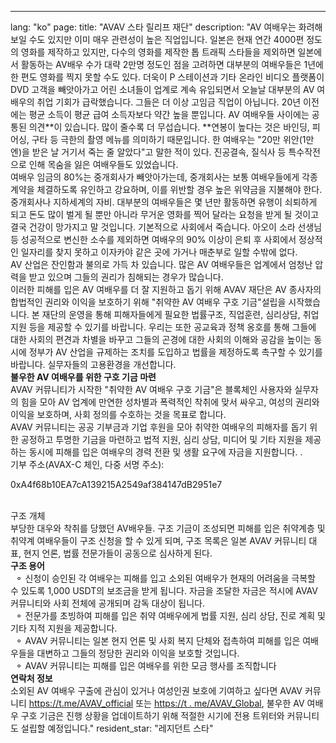 ---
lang: "ko"
page:
  title: "AVAV 스타 릴리프 재단"
  description: "AV 여배우는 화려해 보일 수도 있지만 이미 매우 관련성이 높은 직업입니다. 일본은 현재 연간 4000편 정도의 영화를 제작하고 있지만, 다수의 영화를 제작한 톱 트래픽 스타들을 제외하면 일본에서 활동하는 AV배우 수가 대략 2만명 정도인 점을 고려하면 대부분의 여배우들은 1년에 한 편도 영화를 찍지 못할 수도 있다. 더욱이 P 스테이션과 기타 온라인 비디오 플랫폼이 DVD 고객을 빼앗아가고 어린 소녀들이 업계로 계속 유입되면서 오늘날 대부분의 AV 여배우의 취업 기회가 급락했습니다. 그들은 더 이상 고임금 직업이 아닙니다. 20년 이전에는 평균 소득이 평균 급여 소득자보다 약간 높을 뿐입니다.
AV 여배우들 사이에는 공통된 의견**이 있습니다. 많이 줄수록 더 무섭습니다. **연봉이 높다는 것은 바인딩, 피어싱, 구타 등 극한의 촬영 메뉴를 의미하기 때문입니다. 한 여배우는 &quot;20만 위안(1만 엔)을 받은 날 거기서 죽는 줄 알았다&quot;고 말한 적이 있다. 진공결속, 질식사 등 특수작전으로 인해 목숨을 잃은 여배우들도 있었습니다.<br>
여배우 임금의 80%는 중개회사가 빼앗아가는데, 중개회사는 보통 여배우들에게 각종 계약을 체결하도록 유인하고 강요하며, 이를 위반할 경우 높은 위약금을 지불해야 한다. 중개회사나 지하세계의 자비.
대부분의 여배우들은 몇 년만 활동하면 유행이 쇠퇴하게 되고 돈도 많이 벌게 될 뿐만 아니라 무거운 영화를 찍어 달라는 요청을 받게 될 것이고 결국 건강이 망가지고 말 것입니다. 기본적으로 사회에서 죽습니다. 아오이 소라 선생님 등 성공적으로 변신한 소수를 제외하면 여배우의 90% 이상이 은퇴 후 사회에서 정상적인 일자리를 찾지 못하고 이자카야 같은 곳에 가거나 매춘부로 일할 수밖에 없다. <br>
AV 산업은 잔인함과 불의로 가득 차 있습니다. 많은 AV 여배우들은 업계에서 엄청난 압력을 받고 있으며 그들의 권리가 침해되는 경우가 많습니다. <br>
이러한 피해를 입은 AV 여배우를 더 잘 지원하고 돕기 위해 AVAV 재단은 AV 종사자의 합법적인 권리와 이익을 보호하기 위해 &quot;취약한 AV 여배우 구호 기금&quot;설립을 시작했습니다. 본 재단의 운영을 통해 피해자들에게 필요한 법률구조, 직업훈련, 심리상담, 취업지원 등을 제공할 수 있기를 바랍니다. 우리는 또한 공교육과 정책 옹호를 통해 그들에 대한 사회의 편견과 차별을 바꾸고 그들의 곤경에 대한 사회의 이해와 공감을 높이는 동시에 정부가 AV 산업을 규제하는 조치를 도입하고 법률을 제정하도록 촉구할 수 있기를 바랍니다. 실무자들의 고용환경을 개선합니다. <br>
<b>불우한 AV 여배우를 위한 구호 기금 마련</b><br>
AVAV 커뮤니티가 시작한 &quot;취약한 AV 여배우 구호 기금&quot;은 블록체인 사용자와 실무자의 힘을 모아 AV 업계에 만연한 성차별과 폭력적인 착취에 맞서 싸우고, 여성의 권리와 이익을 보호하며, 사회 정의를 수호하는 것을 목표로 합니다. <br>
AVAV 커뮤니티는 공공 기부금과 기업 후원을 모아 취약한 여배우의 피해자를 돕기 위한 공정하고 투명한 기금을 마련하고 법적 지원, 심리 상담, 미디어 및 기타 지원을 제공하는 동시에 피해를 입은 여배우의 경력 전환 및 생활 요구에 자금을 지원합니다. . <br>
기부 주소(AVAX-C 체인, 다중 서명 주소):<br>
<p class='text-center break-all text-cred'>0xA4f68b10EA7cA139215A2549af384147dB2951e7</p><br>
구조 개체<br>
부당한 대우와 착취를 당했던 AV배우들. 구조 기금이 조성되면 피해를 입은 취약계층 및 취약계 여배우들이 구조 신청을 할 수 있게 되며, 구조 목록은 일본 AVAV 커뮤니티 대표, 현지 언론, 법률 전문가들이 공동으로 심사하게 된다. <br>
<b>구조 용어</b><br>
&nbsp;&nbsp;&#9900; 신청이 승인된 각 여배우는 피해를 입고 소외된 여배우가 현재의 어려움을 극복할 수 있도록 1,000 USDT의 보조금을 받게 됩니다. 자금을 조달한 자금은 적시에 AVAV 커뮤니티와 사회 전체에 공개되며 감독 대상이 됩니다.<br>
&nbsp;&nbsp;&#9900; 전문가를 초빙하여 피해를 입은 취약 여배우에게 법률 지원, 심리 상담, 진로 계획 및 기타 지적 지원을 제공합니다.<br>
&nbsp;&nbsp;&#9900; AVAV 커뮤니티는 일본 현지 언론 및 사회 복지 단체와 접촉하여 피해를 입은 여배우들을 대변하고 그들의 정당한 권리와 이익을 보호할 것입니다.<br>
&nbsp;&nbsp;&#9900; AVAV 커뮤니티는 피해를 입은 여배우를 위한 모금 행사를 조직합니다<br>
<b>연락처 정보</b><br>
소외된 AV 여배우 구출에 관심이 있거나 여성인권 보호에 기여하고 싶다면 AVAV 커뮤니티 <a href='https://t.me/AVAV_official' target='_blank' class='text-cred 가입을 환영합니다. '>https://t.me/AVAV_official</a> 또는 <a href='https://t.me/AVAV_Global' target='_blank' class='text-cred'>https://t . me/AVAV_Global</a>, 불우한 AV 여배우 구호 기금은 진행 상황을 업데이트하기 위해 적절한 시기에 전용 트위터와 커뮤니티도 설립할 예정입니다."
  resident_star: "레지던트 스타"